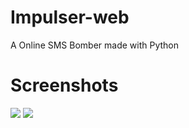 # Impulser-web
A Online SMS Bomber made with Python
# Screenshots
<img src="https://i.ibb.co/D8Sq2LG/2022-04-28-15-49-26-Impulser-Powerful-SMS-Bomber-for-Bangladesh-Mozilla-Firefox.png">
<img src="https://i.ibb.co/6s9HCM2/2022-04-28-15-54-03-Progress-Impulser-Mozilla-Firefox.png">

